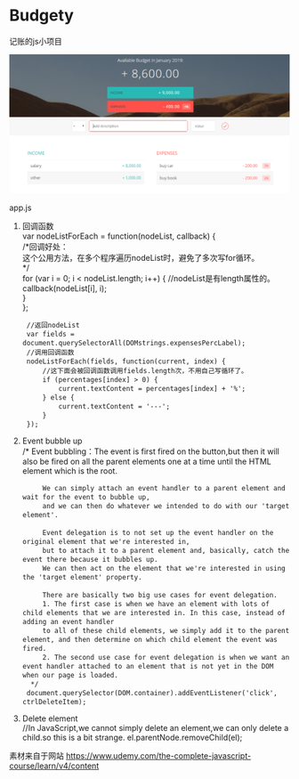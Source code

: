 # Budgety
记账的js小项目

<img src="/pic1.png" width="900px" />

app.js
1. 回调函数 <br/>
        var nodeListForEach = function(nodeList, callback) {  <br/>
            /*回调好处：  <br/>
                这个公用方法，在多个程序遍历nodeList时，避免了多次写for循环。  <br/>
             */  <br/>
            for (var i = 0; i < nodeList.length; i++) { //nodeList是有length属性的。  <br/>
                callback(nodeList[i], i);  <br/>
            }  <br/>
        };
        
        //返回nodeList
        var fields = document.querySelectorAll(DOMstrings.expensesPercLabel);
        //调用回调函数
        nodeListForEach(fields, function(current, index) {
            //这下面会被回调函数调用fields.length次，不用自己写循环了。
            if (percentages[index] > 0) {
                current.textContent = percentages[index] + '%';
            } else {
                current.textContent = '---';
            }
        });

2. Event bubble up <br/>
        /*
            Event bubbling：The event is first fired on the button,but then it will also be fired on all the parent elements one at a time until the HTML element which is the               root.

            We can simply attach an event handler to a parent element and wait for the event to bubble up,
            and we can then do whatever we intended to do with our 'target element'.

            Event delegation is to not set up the event handler on the original element that we're interested in,
            but to attach it to a parent element and, basically, catch the event there because it bubbles up.
            We can then act on the element that we're interested in using the 'target element' property.

            There are basically two big use cases for event delegation.
            1. The first case is when we have an element with lots of child elements that we are interested in. In this case, instead of adding an event handler
            to all of these child elements, we simply add it to the parent element, and then determine on which child element the event was fired.
            2. The second use case for event delegation is when we want an event handler attached to an element that is not yet in the DOM when our page is loaded.
         */
        document.querySelector(DOM.container).addEventListener('click', ctrlDeleteItem);

3. Delete element <br/>
        //In JavaScript,we cannot simply delete an element,we can only delete a child.so this is a bit strange.
        el.parentNode.removeChild(el);


素材来自于网站
https://www.udemy.com/the-complete-javascript-course/learn/v4/content
